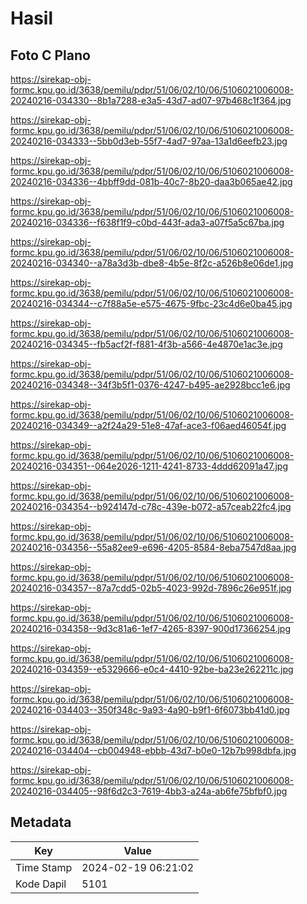 # Hasil

## Foto C Plano

https://sirekap-obj-formc.kpu.go.id/3638/pemilu/pdpr/51/06/02/10/06/5106021006008-20240216-034330--8b1a7288-e3a5-43d7-ad07-97b468c1f364.jpg

https://sirekap-obj-formc.kpu.go.id/3638/pemilu/pdpr/51/06/02/10/06/5106021006008-20240216-034333--5bb0d3eb-55f7-4ad7-97aa-13a1d6eefb23.jpg

https://sirekap-obj-formc.kpu.go.id/3638/pemilu/pdpr/51/06/02/10/06/5106021006008-20240216-034336--4bbff9dd-081b-40c7-8b20-daa3b065ae42.jpg

https://sirekap-obj-formc.kpu.go.id/3638/pemilu/pdpr/51/06/02/10/06/5106021006008-20240216-034336--f638f1f9-c0bd-443f-ada3-a07f5a5c67ba.jpg

https://sirekap-obj-formc.kpu.go.id/3638/pemilu/pdpr/51/06/02/10/06/5106021006008-20240216-034340--a78a3d3b-dbe8-4b5e-8f2c-a526b8e06de1.jpg

https://sirekap-obj-formc.kpu.go.id/3638/pemilu/pdpr/51/06/02/10/06/5106021006008-20240216-034344--c7f88a5e-e575-4675-9fbc-23c4d6e0ba45.jpg

https://sirekap-obj-formc.kpu.go.id/3638/pemilu/pdpr/51/06/02/10/06/5106021006008-20240216-034345--fb5acf2f-f881-4f3b-a566-4e4870e1ac3e.jpg

https://sirekap-obj-formc.kpu.go.id/3638/pemilu/pdpr/51/06/02/10/06/5106021006008-20240216-034348--34f3b5f1-0376-4247-b495-ae2928bcc1e6.jpg

https://sirekap-obj-formc.kpu.go.id/3638/pemilu/pdpr/51/06/02/10/06/5106021006008-20240216-034349--a2f24a29-51e8-47af-ace3-f06aed46054f.jpg

https://sirekap-obj-formc.kpu.go.id/3638/pemilu/pdpr/51/06/02/10/06/5106021006008-20240216-034351--064e2026-1211-4241-8733-4ddd62091a47.jpg

https://sirekap-obj-formc.kpu.go.id/3638/pemilu/pdpr/51/06/02/10/06/5106021006008-20240216-034354--b924147d-c78c-439e-b072-a57ceab22fc4.jpg

https://sirekap-obj-formc.kpu.go.id/3638/pemilu/pdpr/51/06/02/10/06/5106021006008-20240216-034356--55a82ee9-e696-4205-8584-8eba7547d8aa.jpg

https://sirekap-obj-formc.kpu.go.id/3638/pemilu/pdpr/51/06/02/10/06/5106021006008-20240216-034357--87a7cdd5-02b5-4023-992d-7896c26e951f.jpg

https://sirekap-obj-formc.kpu.go.id/3638/pemilu/pdpr/51/06/02/10/06/5106021006008-20240216-034358--9d3c81a6-1ef7-4265-8397-900d17366254.jpg

https://sirekap-obj-formc.kpu.go.id/3638/pemilu/pdpr/51/06/02/10/06/5106021006008-20240216-034359--e5329666-e0c4-4410-92be-ba23e262211c.jpg

https://sirekap-obj-formc.kpu.go.id/3638/pemilu/pdpr/51/06/02/10/06/5106021006008-20240216-034403--350f348c-9a93-4a90-b9f1-6f6073bb41d0.jpg

https://sirekap-obj-formc.kpu.go.id/3638/pemilu/pdpr/51/06/02/10/06/5106021006008-20240216-034404--cb004948-ebbb-43d7-b0e0-12b7b998dbfa.jpg

https://sirekap-obj-formc.kpu.go.id/3638/pemilu/pdpr/51/06/02/10/06/5106021006008-20240216-034405--98f6d2c3-7619-4bb3-a24a-ab6fe75bfbf0.jpg


## Metadata

| Key        | Value               |
| ---------- | ------------------- |
| Time Stamp | 2024-02-19 06:21:02 |
| Kode Dapil | 5101                |



